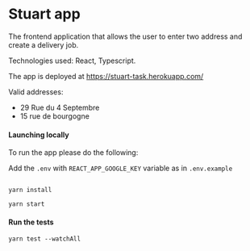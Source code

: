 # Stuart app

The frontend application that allows the user to enter two address and create a delivery job.

Technologies used: React, Typescript.

The app is deployed at https://stuart-task.herokuapp.com/

Valid addresses:

-   29 Rue du 4 Septembre
-   15 rue de bourgogne

#### Launching locally

To run the app please do the following:

Add the `.env` with `REACT_APP_GOOGLE_KEY` variable as in `.env.example`

```

yarn install

yarn start
```

#### Run the tests

```
yarn test --watchAll
```
